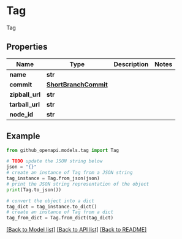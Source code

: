 # Tag

Tag

## Properties

Name | Type | Description | Notes
------------ | ------------- | ------------- | -------------
**name** | **str** |  | 
**commit** | [**ShortBranchCommit**](ShortBranchCommit.md) |  | 
**zipball_url** | **str** |  | 
**tarball_url** | **str** |  | 
**node_id** | **str** |  | 

## Example

```python
from github_openapi.models.tag import Tag

# TODO update the JSON string below
json = "{}"
# create an instance of Tag from a JSON string
tag_instance = Tag.from_json(json)
# print the JSON string representation of the object
print(Tag.to_json())

# convert the object into a dict
tag_dict = tag_instance.to_dict()
# create an instance of Tag from a dict
tag_from_dict = Tag.from_dict(tag_dict)
```
[[Back to Model list]](../README.md#documentation-for-models) [[Back to API list]](../README.md#documentation-for-api-endpoints) [[Back to README]](../README.md)


